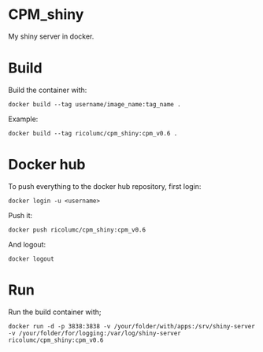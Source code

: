 # CPM_shiny

My shiny server in docker.

# Build

Build the container with:

```
docker build --tag username/image_name:tag_name .
```

Example:

```
docker build --tag ricolumc/cpm_shiny:cpm_v0.6 . 
```

# Docker hub

To push everything to the docker hub repository, first login:

```
docker login -u <username>
```

Push it:

```
docker push ricolumc/cpm_shiny:cpm_v0.6
```

And logout:

```
docker logout
```

# Run 

Run the build container with;

```
docker run -d -p 3838:3838 -v /your/folder/with/apps:/srv/shiny-server -v /your/folder/for/logging:/var/log/shiny-server ricolumc/cpm_shiny:cpm_v0.6
```

